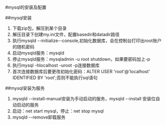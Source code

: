 #mysql的安装及配置

##mysql安装

1. 下载zip包，解压到某个目录
2. 解压目录下创建my.ini文件，配置basedir和datadir路径
3. 执行mysqld --initialize--console,初始化数据库，会在控制台打印出root账户的随机密码
4. 启动mysqld服务：mysqld
5. 停止mysqld服务：mysqladmin -u root shutdown，如果要密码加上-p
6. 执行mysql -hlocalhost -uroot -p连接数据库
7. 首次连接数据库后要更改初始化密码：ALTER USER 'root'@'localhost' IDENTIFIED BY 'root';否则不能执行sql语句



##mysql安装为服务
1. mysqld --install-manual安装为手动启动的服务，mysqld --install 安装位自动启动的服务
2. 启动：net start mysql，停止：net stop mysql
2. mysqld --remove卸载服务